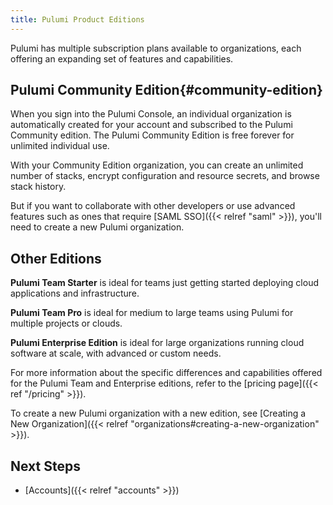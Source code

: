 ```yaml
---
title: Pulumi Product Editions
---
```


Pulumi has multiple subscription plans available to organizations, each offering an
expanding set of features and capabilities.

## Pulumi Community Edition{#community-edition}

When you sign into the Pulumi Console, an individual organization is automatically
created for your account and subscribed to the Pulumi Community edition. The Pulumi
Community Edition is free forever for unlimited individual use.

With your Community Edition organization, you can create an unlimited number of stacks,
encrypt configuration and resource secrets, and browse stack history.

But if you want to collaborate with other developers or use advanced features such as ones
that require [SAML SSO]({{< relref "saml" >}}), you'll need to create a new Pulumi
organization.

## Other Editions

**Pulumi Team Starter** is ideal for teams just getting started deploying cloud
applications and infrastructure.

**Pulumi Team Pro** is ideal for medium to large teams using Pulumi for multiple projects
or clouds.

**Pulumi Enterprise Edition** is ideal for large organizations running cloud software at
scale,
with advanced or custom needs.

For more information about the specific differences and capabilities offered for the
Pulumi Team and Enterprise editions, refer to the [pricing page]({{< ref "/pricing" >}}).

To create a new Pulumi organization with a new edition, see [Creating a New
Organization]({{< relref "organizations#creating-a-new-organization" >}}).

## Next Steps

* [Accounts]({{< relref "accounts" >}})
